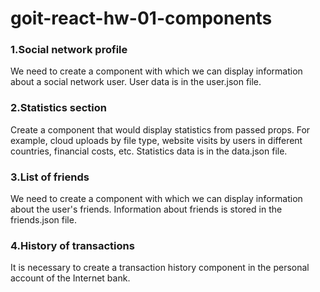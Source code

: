 # goit-react-hw-01-components

### 1.Social network profile
We need to create a <Profile> component with which we can display information about a social network user. User data is in the user.json file.

### 2.Statistics section
Create a <Statistics> component that would display statistics from passed props. For example, cloud uploads by file type, website visits by users in different countries, financial costs, etc. Statistics data is in the data.json file.

### 3.List of friends
We need to create a <FriendList> component with which we can display information about the user's friends. Information about friends is stored in the friends.json file.

### 4.History of transactions
It is necessary to create a transaction history component in the personal account of the Internet bank.

